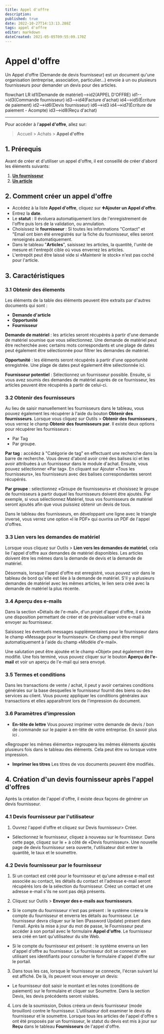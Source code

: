 ```yaml
---
title: Appel d'offre
description: 
published: true
date: 2022-10-27T14:13:13.288Z
tags: appel d'offre
editor: markdown
dateCreated: 2021-05-05T09:55:09.170Z
---
```


# Appel d'offre
Un Appel d'offre (Demande de devis fournisseur) est un document qu'une organisation (entreprise, association, particulier...) envoie à un ou plusieurs fournisseurs pour demander un devis pour des articles.

<mermaid>
flowchart LR
	id1(Demande de matériel)-->id2(APPEL D'OFFRE)
  id1-->id3(Commande fournisseur)
  id3-->id4(Facture d'achat)
  id4-->id5(Écriture de paiement)
  id2-->id6(Devis fournisseur)
  id6-->id3
  id4-->id7(Écriture de paiement - Acompte)
  id3-->id8(Reçu d'achat)
</mermaid>

---

Pour accéder à l'**appel d'offre**, allez sur:

> Accueil > Achats > **Appel d'offre**

## 1. Prérequis

Avant de créer et d'utiliser un appel d'offre, il est conseillé de créer d'abord les éléments suivants:

1. **[Un fournisseur](/achats/supplier)**
2. **[Un article](/dokos/parametrage/articles)**

## 2. Comment créer un appel d'offre

- Accédez à la liste **Appel d'offre**, cliquez sur **:heavy_plus_sign:Ajouter un Appel d'offre**.
- Entrez la **date**.
- Le **statut** : Il évoluera automatiquement lors de l'enregistrement de l'offre puis lors de la validation, ou annulation.
- Choisissez le **fournisseur** : Si toutes les informations "Contact" et "Email ont bien été enregistrés sur la fiche du fournisseur, elles seront renseignés automatiquement.
- Dans le tableau "**Articles**", saisissez les articles, la quantité, l'unité de mesure et l'entrepôt cible où vous enverrez les articles.
- L'entrepôt peut être laissé vide si «Maintenir le stock» n'est pas coché pour l'article.

## 3. Caractéristiques

### 3.1 Obtenir des élements

Les éléments de la table des éléments peuvent être extraits par d'autres documents qui sont : 
- **Demande d'article**
- **Opportunité**
- **Fournisseur**

**Demande de matériel** : les articles seront récupérés à partir d'une demande de matériel soumise que vous sélectionnez. Une demande de matériel peut être recherchée avec certains mots correspondants et une plage de dates peut également être sélectionnée pour filtrer les demandes de matériel.

**Opportunité** : les éléments seront récupérés à partir d'une opportunité enregistrée. Une plage de dates peut également être sélectionnée ici.

**Fournisseur potentiel** : Sélectionnez un fournisseur possible. Ensuite, si vous avez soumis des demandes de matériel auprès de ce fournisseur, les articles peuvent être récupérés à partir de celui-ci.

### 3.2 Obtenir des fournisseurs

Au lieu de saisir manuellement les fournisseurs dans le tableau, vous pouvez également les récupérer à l'aide du bouton **Obtenir des fournisseurs**. Lorsque vous cliquez sur Outils > **Obtenir des fournisseurs** , vous verrez le champ **Obtenir des fournisseurs par**. Il existe deux options pour récupérer les fournisseurs : 
- Par Tag
- Par groupe.

**Par tag** : accédez à "Catégorie de tag" en effectuant une recherche dans la barre de recherche. Vous devez d'abord avoir créé des balises ici et les avoir attribuées à un fournisseur dans le module d'achat. Ensuite, vous pouvez sélectionner «Par tag». En cliquant sur Ajouter «Tous les fournisseurs», les fournisseurs avec des balises correspondantes seront récupérés.

**Par groupe** : sélectionnez «Groupe de fournisseurs» et choisissez le groupe de fournisseurs à partir duquel les fournisseurs doivent être ajoutés. Par exemple, si vous sélectionnez Matériel, tous vos fournisseurs de matériel seront ajoutés afin que vous puissiez obtenir un devis de tous.

Dans le tableau des fournisseurs, en développant une ligne avec le triangle inversé, vous verrez une option «I le PDF» qui ouvrira un PDF de l'appel d'offres.

### 3.3 Lien vers les demandes de matériel

Lorsque vous cliquez sur Outils > **Lien vers les demandes de matériel**, cela lie l'appel d'offre aux demandes de matériel disponibles. Les articles doivent être les mêmes dans la demande de devis et la demande de matériel.

Désormais, lorsque l'appel d'offre est enregistré, vous pouvez voir dans le tableau de bord qu'elle est liée à la demande de matériel. S'il y a plusieurs demandes de matériel avec les mêmes articles, le lien sera créé avec la demande de matériel la plus récente.

### 3.4 Aperçu des e-mails

Dans la section «Détails de l'e-mail», d'un projet d'appel d'offre, il existe une disposition permettant de créer et de prévisualiser votre e-mail à envoyer au fournisseur.

Saisissez les éventuels messages supplémentaires pour le fournisseur dans le champ «Message pour le fournisseur». Ce champ peut être rempli automatiquement à l'aide du champ «Modèle d'e-mail».

Une salutation peut être ajoutée et le champ «Objet» peut également être modifié. Une fois terminé, vous pouvez cliquer sur le bouton **Aperçu de l'e-mail** et voir un aperçu de l'e-mail qui sera envoyé.

### 3.5 Termes et conditions

Dans les transactions de vente / achat, il peut y avoir certaines conditions générales sur la base desquelles le fournisseur fournit des biens ou des services au client. Vous pouvez appliquer les conditions générales aux transactions et elles apparaîtront lors de l'impression du document.

### 3.6 Paramètres d'impression

- **En-tête de lettre**
Vous pouvez imprimer votre demande de devis / bon de commande sur le papier à en-tête de votre entreprise. En savoir plus ici .

«Regrouper les mêmes éléments» regroupera les mêmes éléments ajoutés plusieurs fois dans le tableau des éléments. Cela peut être vu lorsque votre impression.

- **Imprimer les titres** 
Les titres de vos documents peuvent être modifiés.

## 4. Création d'un devis fournisseur après l'appel d'offres 

Après la création de l'appel d'offre, il existe deux façons de générer un devis fournisseur.

### 4.1 Devis fournisseur par l'utilisateur

1. Ouvrez l'appel d'offre et cliquez sur Devis fournisseur> Créer.

- Sélectionnez le fournisseur, cliquez à nouveau sur le fournisseur. Dans cette page, cliquez sur le + à côté de «Devis fournisseur». Une nouvelle page de devis fournisseur sera ouverte, l'utilisateur doit entrer la quantité, le taux et le soumettre.

### 4.2 Devis fournisseur par le fournisseur

1. Si un contact est créé pour le fournisseur et qu'une adresse e-mail est associée au contact, les détails du contact et l'adresse e-mail seront récupérés lors de la sélection du fournisseur. Créez un contact et une adresse e-mail s'ils ne sont pas déjà présents.

2. Cliquez sur Outils > **Envoyer des e-mails aux fournisseurs**. 

- Si le compte du fournisseur n'est pas présent : le système créera le compte du fournisseur et enverra les détails au fournisseur. Le fournisseur devra cliquer sur le lien (Password Update) présent dans l'email. Après la mise à jour du mot de passe, le Fournisseur peut accéder à son portail avec le formulaire **Appel d'offre**. Le fournisseur sera créé en tant qu'utilisateur du site Web.

- Si le compte du fournisseur est présent : le système enverra un lien d'appel d'offre au fournisseur. Le fournisseur doit se connecter en utilisant ses identifiants pour consulter le formulaire d'appel d'offre sur le portail.

3. Dans tous les cas, lorsque le fournisseur se connecte, l'écran suivant lui est affiché. De là, ils peuvent vous envoyer un devis:

- Le fournisseur doit saisir le montant et les notes (conditions de paiement) sur le formulaire et cliquer sur Soumettre. Dans la section Devis, les devis précédents seront visibles.

4. Lors de la soumission, Dokos créera un devis fournisseur (mode brouillon) contre le fournisseur. L'utilisateur doit examiner le devis du fournisseur et le soumettre. Lorsque tous les articles de l'appel d'offre s ont été proposés par un fournisseur, le statut du devis est mis à jour sur **Reçu** dans le tableau **Fournisseurs** de l'appel d'offre.

